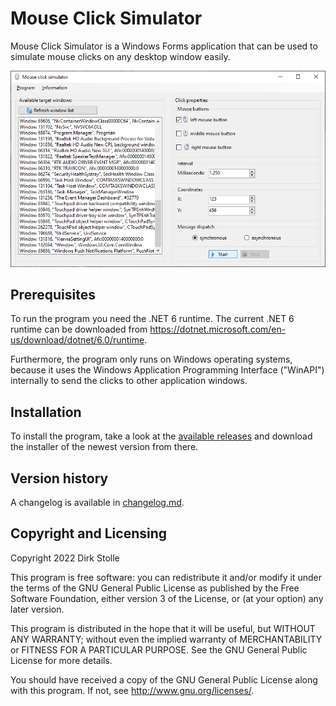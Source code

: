# Mouse Click Simulator

Mouse Click Simulator is a Windows Forms application that can be used to
simulate mouse clicks on any desktop window easily.

![Main window of Mouse Click Simulator, v0.2.1.](./doc/screenshot.png "GUI of the program.")

## Prerequisites

To run the program you need the .NET 6 runtime.
The current .NET 6 runtime can be downloaded from
<https://dotnet.microsoft.com/en-us/download/dotnet/6.0/runtime>.

Furthermore, the program only runs on Windows operating systems, because it uses
the Windows Application Programming Interface ("WinAPI") internally to send the
clicks to other application windows.

## Installation

To install the program, take a look at the
[available releases](https://github.com/striezel/mouse-click-simulator/releases)
and download the installer of the newest version from there.

## Version history

A changelog is available in [changelog.md](./changelog.md).

## Copyright and Licensing

Copyright 2022  Dirk Stolle

This program is free software: you can redistribute it and/or modify
it under the terms of the GNU General Public License as published by
the Free Software Foundation, either version 3 of the License, or
(at your option) any later version.

This program is distributed in the hope that it will be useful,
but WITHOUT ANY WARRANTY; without even the implied warranty of
MERCHANTABILITY or FITNESS FOR A PARTICULAR PURPOSE.  See the
GNU General Public License for more details.

You should have received a copy of the GNU General Public License
along with this program.  If not, see <http://www.gnu.org/licenses/>.
